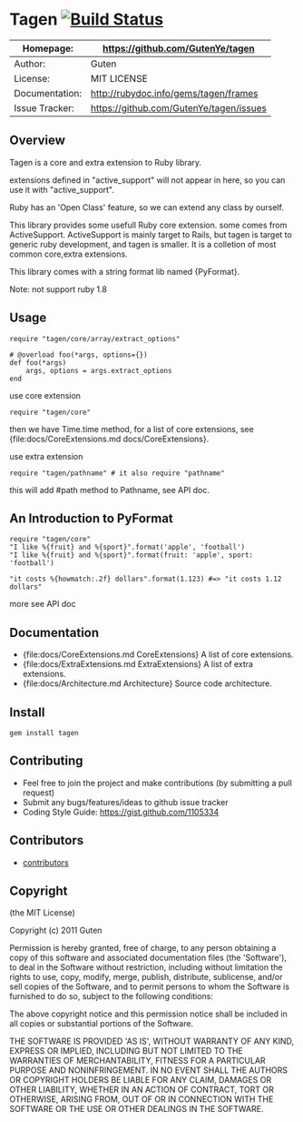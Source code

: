 # Tagen [![Build Status](https://secure.travis-ci.org/GutenYe/tagen.png)](http://travis-ci.org/GutenYe/tagen)

| Homepage:      |  https://github.com/GutenYe/tagen       |
|----------------|-----------------------------------------|
| Author:	       | Guten                                   |
| License:       | MIT LICENSE                             |
| Documentation: | http://rubydoc.info/gems/tagen/frames   |
| Issue Tracker: | https://github.com/GutenYe/tagen/issues |

Overview
--------

Tagen is a core and extra extension to Ruby library.

extensions defined in "active_support" will not appear in here, so you can use it with "active_support". 

Ruby has an 'Open Class' feature, so we can extend any class by ourself.

This library provides some usefull Ruby core extension.  some comes from ActiveSupport. ActiveSupport is mainly target to Rails, but tagen is target to generic ruby development, and tagen is smaller. It is a colletion of most common core,extra extensions.

This library comes with a string format lib named {PyFormat}.

Note: not support ruby 1.8

Usage
-----

	require "tagen/core/array/extract_options"

	# @overload foo(*args, options={})
	def foo(*args)
		args, options = args.extract_options
	end


use core extension

	require "tagen/core"

then we have Time.time method, for a list of core extensions, see {file:docs/CoreExtensions.md docs/CoreExtensions}.

use extra extension

	require "tagen/pathname" # it also require "pathname"

this will add #path method to Pathname, see API doc.

An Introduction to PyFormat
---------------------------

	require "tagen/core"
	"I like %{fruit} and %{sport}".format('apple', 'football') 
	"I like %{fruit} and %{sport}".format(fruit: 'apple', sport: 'football') 

	"it costs %{howmatch:.2f} dollars".format(1.123) #=> "it costs 1.12 dollars"
	
more see API doc


Documentation
-------------

* {file:docs/CoreExtensions.md CoreExtensions} A list of core extensions.
* {file:docs/ExtraExtensions.md ExtraExtensions} A list of extra extensions.
* {file:docs/Architecture.md Architecture} Source code architecture.

Install
----------

	gem install tagen

Contributing
-------------

* Feel free to join the project and make contributions (by submitting a pull request)
* Submit any bugs/features/ideas to github issue tracker
* Coding Style Guide: https://gist.github.com/1105334

Contributors
------------

* [contributors](https://github.com/GutenYe/tagen/contributors)

Copyright
---------

(the MIT License)

Copyright (c) 2011 Guten

Permission is hereby granted, free of charge, to any person obtaining a copy of this software and associated documentation files (the 'Software'), to deal in the Software without restriction, including without limitation the rights to use, copy, modify, merge, publish, distribute, sublicense, and/or sell copies of the Software, and to permit persons to whom the Software is furnished to do so, subject to the following conditions:

The above copyright notice and this permission notice shall be included in all copies or substantial portions of the Software.

THE SOFTWARE IS PROVIDED 'AS IS', WITHOUT WARRANTY OF ANY KIND, EXPRESS OR IMPLIED, INCLUDING BUT NOT LIMITED TO THE WARRANTIES OF MERCHANTABILITY, FITNESS FOR A PARTICULAR PURPOSE AND NONINFRINGEMENT.  IN NO EVENT SHALL THE AUTHORS OR COPYRIGHT HOLDERS BE LIABLE FOR ANY CLAIM, DAMAGES OR OTHER LIABILITY, WHETHER IN AN ACTION OF CONTRACT, TORT OR OTHERWISE, ARISING FROM, OUT OF OR IN CONNECTION WITH THE SOFTWARE OR THE USE OR OTHER DEALINGS IN THE SOFTWARE.
